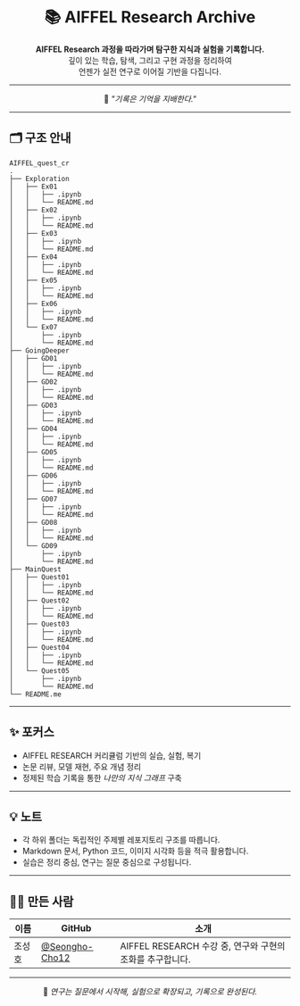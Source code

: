<div align="center">

# 📚 AIFFEL Research Archive

**AIFFEL Research 과정을 따라가며 탐구한 지식과 실험을 기록합니다.**  
깊이 있는 학습, 탐색, 그리고 구현 과정을 정리하여  
언젠가 실전 연구로 이어질 기반을 다집니다.

---

🧭 *"기록은 기억을 지배한다."*

</div>

---

## 🗂️ 구조 안내
```
AIFFEL_quest_cr
.
├── Exploration
│   ├── Ex01
│   │   ├── .ipynb 
│   │   └── README.md
│   ├── Ex02
│   │   ├── .ipynb 
│   │   └── README.md
│   ├── Ex03
│   │   ├── .ipynb 
│   │   └── README.md
│   ├── Ex04
│   │   ├── .ipynb 
│   │   └── README.md
│   ├── Ex05
│   │   ├── .ipynb 
│   │   └── README.md
│   ├── Ex06
│   │   ├── .ipynb 
│   │   └── README.md
│   └── Ex07
│       ├── .ipynb 
│       └── README.md
├── GoingDeeper
│   ├── GD01
│   │   ├── .ipynb 
│   │   └── README.md
│   ├── GD02
│   │   ├── .ipynb 
│   │   └── README.md
│   ├── GD03
│   │   ├── .ipynb 
│   │   └── README.md
│   ├── GD04
│   │   ├── .ipynb 
│   │   └── README.md
│   ├── GD05
│   │   ├── .ipynb 
│   │   └── README.md
│   ├── GD06
│   │   ├── .ipynb 
│   │   └── README.md
│   ├── GD07
│   │   ├── .ipynb 
│   │   └── README.md
│   ├── GD08
│   │   ├── .ipynb 
│   │   └── README.md
│   └── GD09
│       ├── .ipynb 
│       └── README.md
├── MainQuest
│   ├── Quest01
│   │   ├── .ipynb 
│   │   └── README.md
│   ├── Quest02
│   │   ├── .ipynb 
│   │   └── README.md
│   ├── Quest03
│   │   ├── .ipynb 
│   │   └── README.md
│   ├── Quest04
│   │   ├── .ipynb 
│   │   └── README.md
│   └── Quest05
│       ├── .ipynb 
│       └── README.md
└── README.me
```
---

## ✨ 포커스

- AIFFEL RESEARCH 커리큘럼 기반의 실습, 실험, 복기
- 논문 리뷰, 모델 재현, 주요 개념 정리
- 정제된 학습 기록을 통한 *나만의 지식 그래프* 구축

---

## 💡 노트

- 각 하위 폴더는 독립적인 주제별 레포지토리 구조를 따릅니다.
- Markdown 문서, Python 코드, 이미지 시각화 등을 적극 활용합니다.
- 실습은 정리 중심, 연구는 질문 중심으로 구성됩니다.

---

## 🧑‍💻 만든 사람

| 이름 | GitHub | 소개 |
|------|--------|------|
| 조성호 | [@Seongho-Cho12](https://github.com/Seongho-Cho12) | AIFFEL RESEARCH 수강 중, 연구와 구현의 조화를 추구합니다. |

---

<div align="center">

📖 *연구는 질문에서 시작해, 실험으로 확장되고, 기록으로 완성된다.*

</div>

